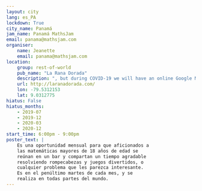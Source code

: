 ```yaml
---
layout: city                                           
lang: es_PA
lockdown: True
city_name: Panamá                                                               
jam_name: Panamá MathsJam
email: panama@mathsjam.com
organiser:
    name: Jeanette
    email: panama@mathsjam.com
location:
    group: rest-of-world
    pub_name: "La Rana Dorada"
    description: ", but during COVID-19 we will have an online Google Meet, with details in <a href=PanamaJamVirtual8.pdf>this PDF</a>"
    url: http://laranadorada.com/
    lon: -79.5312153
    lat: 9.0312775
hiatus: False
hiatus_months:
    - 2019-07
    - 2019-12
    - 2020-03
    - 2020-12
start_time: 6:00pm - 9:00pm
poster_text: |
    Es una oportunidad mensual para que aficionados a
    las matemáticas mayores de 18 años de edad se 
    reúnan en un bar y compartan un tiempo agradable 
    resolviendo rompecabezas y juegos divertidos, o 
    cualquier problema que les parezca interesante.
    Es en el penúltimo martes de cada mes, y se
    realiza en todas partes del mundo.
---
```

